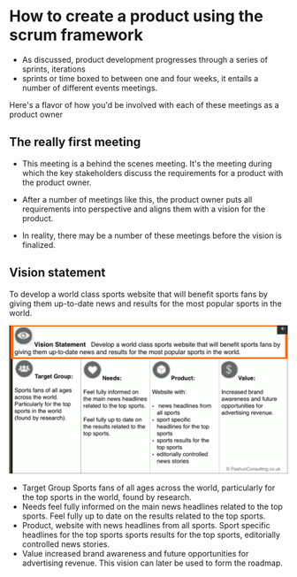 # How to create a product using the scrum framework

- As discussed, product development progresses through a series of sprints, iterations
- sprints or time boxed to between one and four weeks, it entails a number of different events meetings.

Here's a flavor of how you'd be involved with each of these meetings as a product owner

## The really first meeting

- This meeting is a behind the scenes meeting. It's the meeting during which the key stakeholders discuss the requirements for a product with the product owner.

- After a number of meetings like this, the product owner puts all requirements into perspective and aligns them with a vision for the product.
- In reality, there may be a number of these meetings before the vision is finalized.

## Vision statement

To develop a world class sports website that will benefit sports fans by giving them up-to-date news and results for the most popular sports in the world.

![alt text](image.png)

- Target Group Sports fans of all ages across the world, particularly for the top sports in the world, found by research.
- Needs feel fully informed on the main news headlines related to the top sports. Feel fully up to date on the results related to the top sports. 
- Product, website with news headlines from all sports. Sport specific headlines for the top sports sports results for the top sports, editorially controlled news stories.
- Value increased brand awareness and future opportunities for advertising revenue. This vision can later be used to form the roadmap.